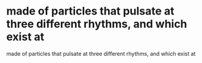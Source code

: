 # made of particles that pulsate at three different rhythms, and which exist at

made of particles that pulsate at three different rhythms, and which exist at